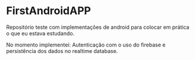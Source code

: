 # FirstAndroidAPP

Repositório teste com implementações de android para colocar em prática o que eu estava estudando.

No momento implementei: Autenticação com o uso do firebase e persistência dos dados no realtime database.
